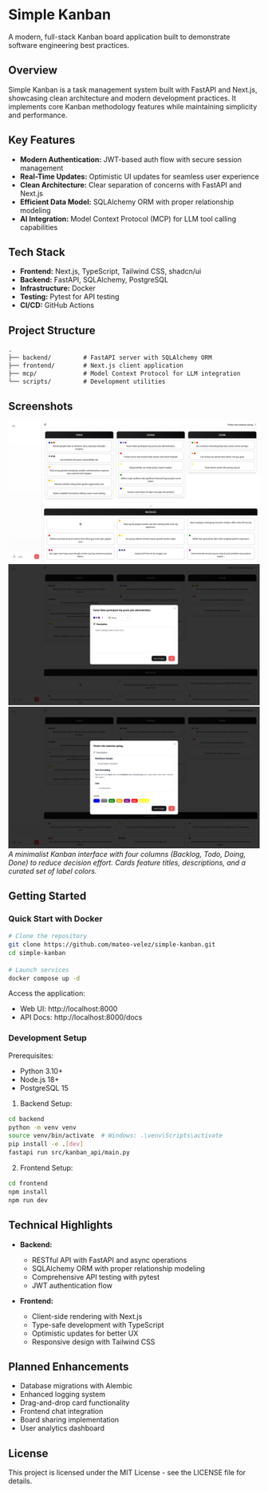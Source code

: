 # Simple Kanban

A modern, full-stack Kanban board application built to demonstrate software engineering best practices.

## Overview

Simple Kanban is a task management system built with FastAPI and Next.js, showcasing clean architecture and modern development practices. It implements core Kanban methodology features while maintaining simplicity and performance.

## Key Features

- **Modern Authentication:** JWT-based auth flow with secure session management
- **Real-Time Updates:** Optimistic UI updates for seamless user experience
- **Clean Architecture:** Clear separation of concerns with FastAPI and Next.js
- **Efficient Data Model:** SQLAlchemy ORM with proper relationship modeling
- **AI Integration:** Model Context Protocol (MCP) for LLM tool calling capabilities

## Tech Stack

- **Frontend:** Next.js, TypeScript, Tailwind CSS, shadcn/ui
- **Backend:** FastAPI, SQLAlchemy, PostgreSQL
- **Infrastructure:** Docker
- **Testing:** Pytest for API testing
- **CI/CD:** GitHub Actions

## Project Structure

```
.
├── backend/         # FastAPI server with SQLAlchemy ORM
├── frontend/        # Next.js client application
├── mcp/             # Model Context Protocol for LLM integration
└── scripts/         # Development utilities
```

## Screenshots

![Kanban Board View](./docs/assets/board.png)
![Kanban Card View](./docs/assets/card.png)
![Kanban Board Details View](./docs/assets/board_dialog.png)
_A minimalist Kanban interface with four columns (Backlog, Todo, Doing, Done) to reduce decision effort. Cards feature titles, descriptions, and a curated set of label colors._

## Getting Started

### Quick Start with Docker

```bash
# Clone the repository
git clone https://github.com/mateo-velez/simple-kanban.git
cd simple-kanban

# Launch services
docker compose up -d
```

Access the application:

- Web UI: http://localhost:8000
- API Docs: http://localhost:8000/docs

### Development Setup

Prerequisites:

- Python 3.10+
- Node.js 18+
- PostgreSQL 15

1. Backend Setup:

```bash
cd backend
python -m venv venv
source venv/bin/activate  # Windows: .\venv\Scripts\activate
pip install -e .[dev]
fastapi run src/kanban_api/main.py
```

2. Frontend Setup:

```bash
cd frontend
npm install
npm run dev
```

## Technical Highlights

- **Backend:**

  - RESTful API with FastAPI and async operations
  - SQLAlchemy ORM with proper relationship modeling
  - Comprehensive API testing with pytest
  - JWT authentication flow

- **Frontend:**
  - Client-side rendering with Next.js
  - Type-safe development with TypeScript
  - Optimistic updates for better UX
  - Responsive design with Tailwind CSS

## Planned Enhancements

- Database migrations with Alembic
- Enhanced logging system
- Drag-and-drop card functionality
- Frontend chat integration
- Board sharing implementation
- User analytics dashboard

## License

This project is licensed under the MIT License - see the LICENSE file for details.
